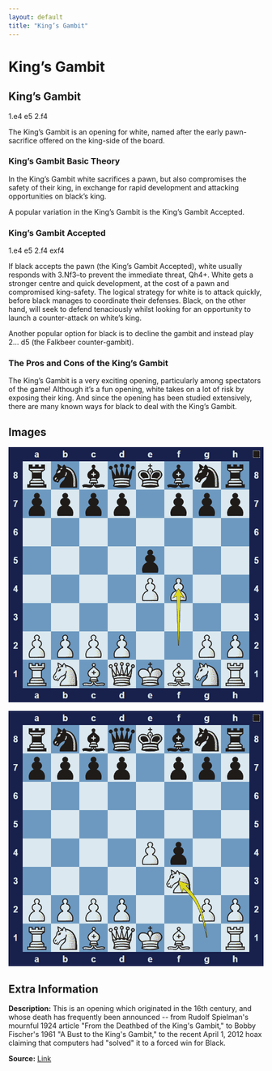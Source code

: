 ```yaml
---
layout: default
title: "King’s Gambit"
---
```



# King’s Gambit



## King’s Gambit

1.e4 e5 2.f4

The King’s Gambit is an opening for white, named after the early pawn-sacrifice offered on the king-side of the board.

### King’s Gambit Basic Theory

In the King’s Gambit white sacrifices a pawn, but also compromises the safety of their king, in exchange for rapid development and attacking opportunities on black’s king.

A popular variation in the King’s Gambit is the King’s Gambit Accepted.

### King’s Gambit Accepted

1.e4 e5 2.f4 exf4

If black accepts the pawn (the King’s Gambit Accepted), white usually responds with 3.Nf3–to prevent the immediate threat, Qh4+. White gets a stronger centre and quick development, at the cost of a pawn and compromised king-safety. The logical strategy for white is to attack quickly, before black manages to coordinate their defenses. Black, on the other hand, will seek to defend tenaciously whilst looking for an opportunity to launch a counter-attack on white’s king.

Another popular option for black is to decline the gambit and instead play 2… d5 (the Falkbeer counter-gambit).

### The Pros and Cons of the King’s Gambit

The King’s Gambit is a very exciting opening, particularly among spectators of the game! Although it’s a fun opening, white takes on a lot of risk by exposing their king. And since the opening has been studied extensively, there are many known ways for black to deal with the King’s Gambit.



## Images

![kings-gambit](images/kings-gambit-1.png)

![kings-gambit](images/kings-gambit-2.png)



## Extra Information
**Description:** This is an opening which originated in the 16th century, and whose death has frequently been announced -- from Rudolf Spielman's mournful 1924 article "From the Deathbed of the King's Gambit," to Bobby Fischer's 1961 "A Bust to the King's Gambit," to the recent April 1, 2012 hoax claiming that computers had "solved" it to a forced win for Black.

**Source:** [Link](https://www.chess.com/article/view/the-history-of-the-kings-gambit)

